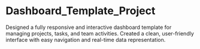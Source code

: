 # Dashboard_Template_Project
Designed a fully responsive and interactive dashboard template for               managing projects, tasks, and team activities. Created a clean,               user-friendly interface with easy navigation and real-time data               representation.
